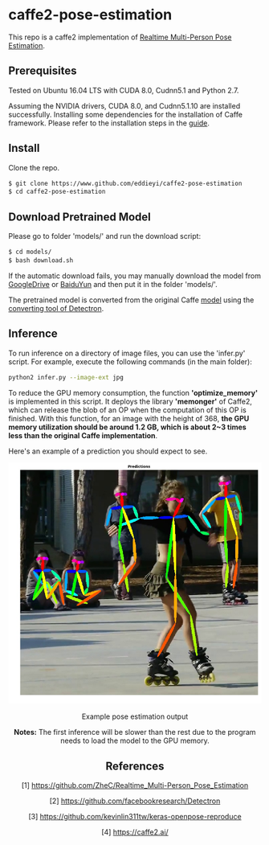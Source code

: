 # caffe2-pose-estimation

This repo is a caffe2 implementation of [Realtime Multi-Person Pose Estimation](https://github.com/ZheC/Realtime_Multi-Person_Pose_Estimation).

## Prerequisites

Tested on Ubuntu 16.04 LTS with CUDA 8.0, Cudnn5.1 and Python 2.7.

Assuming the NVIDIA drivers, CUDA 8.0, and Cudnn5.1.10 are installed successfully.
Installing some dependencies for the installation of Caffe framework.
Please refer to the installation steps in the [guide](https://caffe2.ai/docs/getting-started.html?platform=ubuntu&configuration=compile).

## Install

Clone the repo.

```bash
$ git clone https://www.github.com/eddieyi/caffe2-pose-estimation
$ cd caffe2-pose-estimation
```

## Download Pretrained Model

Please go to folder 'models/' and run the download script:

```bash
$ cd models/
$ bash download.sh
```

If the automatic download fails, you may manually download the model from [GoogleDrive](https://drive.google.com/open?id=1Ft0Pd4-aKQ0rLx3J4f5Wf4ykf7I8tsO1) or [BaiduYun](https://pan.baidu.com/s/1zkwETLjTQAdaALzWy5IaCg) and then put it in the folder 'models/'.

The pretrained model is converted from the original Caffe [model](http://posefs1.perception.cs.cmu.edu/Users/ZheCao/pose_iter_440000.caffemodel) using the [converting tool of Detectron](https://github.com/facebookresearch/Detectron/blob/master/tools/pickle_caffe_blobs.py).

## Inference

To run inference on a directory of image files, you can use the 'infer.py' script. For example, execute the following commands (in the main folder):

```bash
python2 infer.py --image-ext jpg
```

To reduce the GPU memory consumption, the function **'optimize_memory'** is implemented in this script. It deploys the library **'memonger'** of Caffe2, which can release the blob of an OP when the computation of this OP is finished. With this function, for an image with the height of 368, **the GPU memory utilization should be around 1.2 GB, which is about 2~3 times less than the original Caffe implementation**.

Here's an example of a prediction you should expect to see.

<div align="center">
    <img src="images/outputs/ski.jpg">
    <p>Example pose estimation output</p>
</dev>

**Notes:** The first inference will be slower than the rest due to the program needs to load the model to the GPU memory.

## References

[1] https://github.com/ZheC/Realtime_Multi-Person_Pose_Estimation

[2] https://github.com/facebookresearch/Detectron

[3] https://github.com/kevinlin311tw/keras-openpose-reproduce

[4] https://caffe2.ai/



